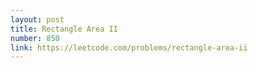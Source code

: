```yaml
---
layout: post
title: Rectangle Area II
number: 850
link: https://leetcode.com/problems/rectangle-area-ii
---
```

